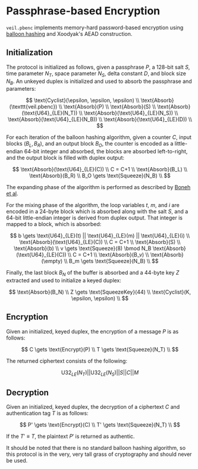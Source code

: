 # Passphrase-based Encryption

`veil.pbenc` implements memory-hard password-based encryption using [balloon hashing][bh] and Xoodyak's AEAD
construction.

## Initialization

The protocol is initialized as follows, given a passphrase $P$, a 128-bit salt $S$, time parameter $N_T$, space
parameter $N_S$, delta constant $D$, and block size $N_B$. An unkeyed duplex is initialized and used to absorb the
passphrase and parameters:

$$
\text{Cyclist}(\epsilon, \epsilon, \epsilon) \\
\text{Absorb}(\texttt{veil.pbenc}) \\
\text{Absorb}(P) \\
\text{Absorb}(S) \\
\text{Absorb}(\text{U64}_{LE}(N_T)) \\
\text{Absorb}(\text{U64}_{LE}(N_S)) \\
\text{Absorb}(\text{U64}_{LE}(N_B)) \\
\text{Absorb}(\text{U64}_{LE}(D)) \\
$$

For each iteration of the balloon hashing algorithm, given a counter $C$, input blocks $(B_L, B_R)$, and an output block
$B_O$, the counter is encoded as a little-endian 64-bit integer and absorbed, the blocks are absorbed left-to-right, and
the output block is filled with duplex output:

$$
\text{Absorb}(\text{U64}_{LE}(C)) \\
C = C+1 \\
\text{Absorb}(B_L) \\
\text{Absorb}(B_R) \\
B_O \gets \text{Squeeze}(N_B) \\
$$

The expanding phase of the algorithm is performed as described by [Boneh et al][bh].

For the mixing phase of the algorithm, the loop variables $t$, $m$, and $i$ are encoded in a 24-byte block which is
absorbed along with the salt $S$, and a 64-bit little-endian integer is derived from duplex output. That integer is
mapped to a block, which is absorbed:

$$
b \gets \text{U64}_{LE}(t) || \text{U64}_{LE}(m) || \text{U64}_{LE}(i) \\
\text{Absorb}(\text{U64}_{LE}(C)) \\
C = C+1 \\
\text{Absorb}(S) \\
\text{Absorb}(b) \\
v \gets \text{Squeeze}(8) \bmod N_B
\text{Absorb}(\text{U64}_{LE}(C)) \\
C = C+1 \\
\text{Absorb}(B_v) \\
\text{Absorb}(\empty) \\
B_m \gets \text{Squeeze}(N_B) \\
$$

Finally, the last block $B_N$ of the buffer is absorbed and a 44-byte key $Z$ extracted and used to initialize a keyed
duplex:

$$
\text{Absorb}(B_N) \\
Z \gets \text{SqueezeKey}(44) \\
\text{Cyclist}(K, \epsilon, \epsilon) \\
$$

## Encryption

Given an initialized, keyed duplex, the encryption of a message $P$ is as follows:

$$
C \gets \text{Encrypt}(P) \\
T \gets \text{Squeeze}(N_T) \\
$$

The returned ciphertext consists of the following:

$$
\text{U32}_{LE}(N_T) || \text{U32}_{LE}(N_S) || S || C || M
$$

## Decryption

Given an initialized, keyed duplex, the decryption of a ciphertext $C$ and authentication tag $T$ is as follows:

$$
P' \gets \text{Encrypt}(C) \\
T' \gets \text{Squeeze}(N_T) \\
$$

If the $T' \equiv T$, the plaintext $P'$ is returned as authentic.

It should be noted that there is no standard balloon hashing algorithm, so this protocol is in the very, very tall grass
of cryptography and should never be used.

[bh]: https://eprint.iacr.org/2016/027.pdf